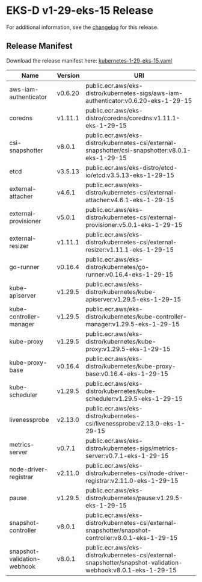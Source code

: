 # EKS-D v1-29-eks-15 Release

For additional information, see the [changelog](CHANGELOG-v1-29-eks-15.md) for this release.

## Release Manifest

Download the release manifest here: [kubernetes-1-29-eks-15.yaml](https://distro.eks.amazonaws.com/kubernetes-1-29/kubernetes-1-29-eks-15.yaml)

| Name | Version | URI |
|------|---------|-----|
| aws-iam-authenticator | v0.6.20 | public.ecr.aws/eks-distro/kubernetes-sigs/aws-iam-authenticator:v0.6.20-eks-1-29-15 |
| coredns | v1.11.1 | public.ecr.aws/eks-distro/coredns/coredns:v1.11.1-eks-1-29-15 |
| csi-snapshotter | v8.0.1 | public.ecr.aws/eks-distro/kubernetes-csi/external-snapshotter/csi-snapshotter:v8.0.1-eks-1-29-15 |
| etcd | v3.5.13 | public.ecr.aws/eks-distro/etcd-io/etcd:v3.5.13-eks-1-29-15 |
| external-attacher | v4.6.1 | public.ecr.aws/eks-distro/kubernetes-csi/external-attacher:v4.6.1-eks-1-29-15 |
| external-provisioner | v5.0.1 | public.ecr.aws/eks-distro/kubernetes-csi/external-provisioner:v5.0.1-eks-1-29-15 |
| external-resizer | v1.11.1 | public.ecr.aws/eks-distro/kubernetes-csi/external-resizer:v1.11.1-eks-1-29-15 |
| go-runner | v0.16.4 | public.ecr.aws/eks-distro/kubernetes/go-runner:v0.16.4-eks-1-29-15 |
| kube-apiserver | v1.29.5 | public.ecr.aws/eks-distro/kubernetes/kube-apiserver:v1.29.5-eks-1-29-15 |
| kube-controller-manager | v1.29.5 | public.ecr.aws/eks-distro/kubernetes/kube-controller-manager:v1.29.5-eks-1-29-15 |
| kube-proxy | v1.29.5 | public.ecr.aws/eks-distro/kubernetes/kube-proxy:v1.29.5-eks-1-29-15 |
| kube-proxy-base | v0.16.4 | public.ecr.aws/eks-distro/kubernetes/kube-proxy-base:v0.16.4-eks-1-29-15 |
| kube-scheduler | v1.29.5 | public.ecr.aws/eks-distro/kubernetes/kube-scheduler:v1.29.5-eks-1-29-15 |
| livenessprobe | v2.13.0 | public.ecr.aws/eks-distro/kubernetes-csi/livenessprobe:v2.13.0-eks-1-29-15 |
| metrics-server | v0.7.1 | public.ecr.aws/eks-distro/kubernetes-sigs/metrics-server:v0.7.1-eks-1-29-15 |
| node-driver-registrar | v2.11.0 | public.ecr.aws/eks-distro/kubernetes-csi/node-driver-registrar:v2.11.0-eks-1-29-15 |
| pause | v1.29.5 | public.ecr.aws/eks-distro/kubernetes/pause:v1.29.5-eks-1-29-15 |
| snapshot-controller | v8.0.1 | public.ecr.aws/eks-distro/kubernetes-csi/external-snapshotter/snapshot-controller:v8.0.1-eks-1-29-15 |
| snapshot-validation-webhook | v8.0.1 | public.ecr.aws/eks-distro/kubernetes-csi/external-snapshotter/snapshot-validation-webhook:v8.0.1-eks-1-29-15 |
